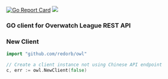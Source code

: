 [![Go Report Card](https://goreportcard.com/badge/redorb/owl)](https://goreportcard.com/report/redorb/owl)
[![](https://godoc.org/github.com/redorb/owl?status.svg)](http://godoc.org/github.com/redorb/owl)
### GO client for Overwatch League REST API

### New Client

```go
import "github.com/redorb/owl"

// Create a client instance not using Chinese API endpoint
c, err := owl.NewClient(false)
```
